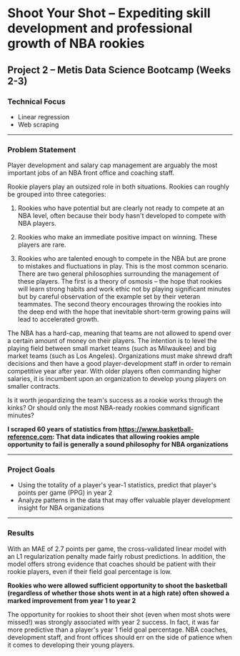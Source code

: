 # Shoot Your Shot – Expediting skill development and professional growth of NBA rookies 

## Project 2 – Metis Data Science Bootcamp (Weeks 2-3)

### Technical Focus
- Linear regression
- Web scraping

---

### Problem Statement 
Player development and salary cap management are arguably the most important jobs of an NBA front office and coaching staff.   

Rookie players play an outsized role in both situations. Rookies can roughly be grouped into three categories:
1) Rookies who have potential but are clearly not ready to compete at an NBA level, often because their body hasn't developed to compete with NBA players.  

2) Rookies who make an immediate positive impact on winning.  These players are rare. 

3) Rookies who are talented enough to compete in the NBA but are prone to mistakes and fluctuations in play.  This is the most common scenario.  There are two general philosophies surrounding the management of these players. The first is a theory of osmosis – the hope that rookies will learn strong habits and work ethic not by playing significant minutes but by careful observation of the example set by their veteran teammates. The second theory encourages throwing the rookies into the deep end with the hope that inevitable short-term growing pains will lead to accelerated growth. 

The NBA has a hard-cap, meaning that teams are not allowed to spend over a certain amount of money on their players.  The intention is to level the playing field between small market teams (such as Milwaukee) and big market teams (such as Los Angeles).  Organizations must make shrewd draft decisions and then have a good player-development staff in order to remain competitive year after year.  With older players often commanding higher salaries, it is incumbent upon an organization to develop young players on smaller contracts.  

Is it worth jeopardizing the team's success as a rookie works through the kinks? Or should only the most NBA-ready rookies command significant minutes? 

**I scraped 60 years of statistics from https://www.basketball-reference.com: That data indicates that allowing rookies ample opportunity to fail is generally a sound philosophy for NBA organizations**

---

### Project Goals

- Using the totality of a player's year-1 statistics, predict that player's points per game (PPG) in year 2
- Analyze patterns in the data that may offer valuable player development insight for NBA organizations

---
### Results

With an MAE of 2.7 points per game, the cross-validated linear model with an L1 regularization penalty made fairly robust predictions. In addition, the model offers strong evidence that coaches should be patient with their rookie players, even if their field goal percentage is low. 

**Rookies who were allowed sufficient opportunity to shoot the basketball (regardless of whether those shots went in at a high rate) often showed a marked improvement from year 1 to year 2**

The opportunity for rookies to shoot their shot (even when most shots were missed!) was strongly associated with year 2 success.  In fact, it was far more predictive than a player's year 1 field goal percentage. NBA coaches, development staff, and front offices should err on the side of patience when it comes to developing their young players. 
